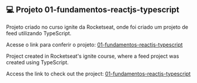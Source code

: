 ## 💻 Projeto 01-fundamentos-reactjs-typescript

Projeto criado no curso ignite da Rocketseat, onde foi criado um projeto de feed utilizando TypeScript.

Acesse o link para conferir o projeto: <a href="https://felipesouzab.github.io/01-fundamentos-reactjs-typescript/" target="_blank">01-fundamentos-reactjs-typescript</a>


Project created in Rocketseat's ignite course, where a feed project was created using TypeScript.

Access the link to check out the project: <a href="https://felipesouzab.github.io/01-fundamentos-reactjs-typescript/" target="_blank">01-fundamentos-reactjs-typescript</a>
